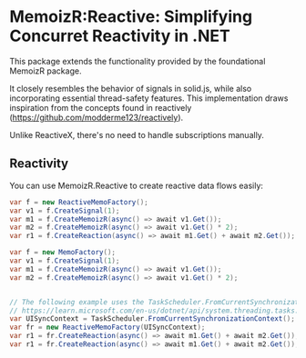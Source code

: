 # MemoizR:Reactive: Simplifying Concurret Reactivity in .NET

This package extends the functionality provided by the foundational MemoizR package.

It closely resembles the behavior of signals in solid.js, while also incorporating essential thread-safety features. This implementation draws inspiration from the concepts found in reactively (https://github.com/modderme123/reactively).

Unlike ReactiveX, there's no need to handle subscriptions manually.

## Reactivity
You can use MemoizR.Reactive to create reactive data flows easily:

```csharp
var f = new ReactiveMemoFactory();
var v1 = f.CreateSignal(1);
var m1 = f.CreateMemoizR(async() => await v1.Get());
var m2 = f.CreateMemoizR(async() => await v1.Get() * 2);
var r1 = f.CreateReaction(async() => await m1.Get() + await m2.Get());
```

```csharp
var f = new MemoFactory();
var v1 = f.CreateSignal(1);
var m1 = f.CreateMemoizR(async() => await v1.Get());
var m2 = f.CreateMemoizR(async() => await v1.Get() * 2);


// The following example uses the TaskScheduler.FromCurrentSynchronizationContext method in a Windows Presentation Foundation (WPF) app to schedule
// https://learn.microsoft.com/en-us/dotnet/api/system.threading.tasks.taskscheduler?view=net-7.0#specifying-a-synchronization-context
var UISyncContext = TaskScheduler.FromCurrentSynchronizationContext();
var fr = new ReactiveMemoFactory(UISyncContext);
var r1 = fr.CreateReaction(async() => await m1.Get() + await m2.Get());
var r1 = fr.CreateReaction(async() => await m1.Get() + await m2.Get());
```